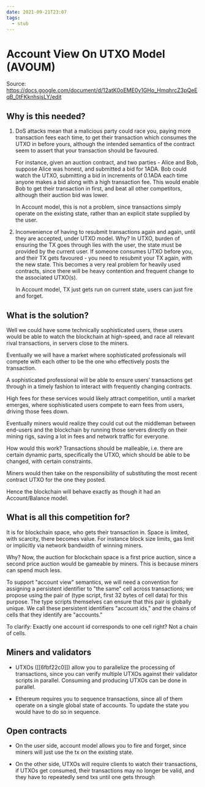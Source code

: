 ```yaml
---
date: 2021-09-21T23:07
tags: 
  - stub
---
```


# Account View On UTXO Model (AVOUM)

Source: https://docs.google.com/document/d/12atK0oEME0y1GHo_HmqhrcZ3pQeEqB_0tFKknhsjsLY/edit

## Why is this needed?

1. DoS attacks mean that a malicious party could race you,
   paying more transaction fees each time, to get their transaction
   which consumes the UTXO in before yours, although the intended semantics of the contract
   seem to assert that your transaction should be favoured.
   
   For instance, given an auction contract, and two parties - Alice and Bob,
   suppose Alice was honest, and submitted a bid for 1ADA.
   Bob could watch the UTXO,
   submitting a bid in increments of 0.1ADA each time anyone makes a bid
   along with a high transaction fee.
   This would enable Bob to get their transaction in first,
   and beat all other competitors, although their auction bid was lower.
   
   In Account model, this is not a problem, since transactions simply operate on the existing state,
   rather than an explicit state supplied by the user.

2. Inconvenience of having to resubmit transactions again and again,
   until they are accepted, under UTXO model.
   Why?
   In UTXO, burden of ensuring the TX goes through lies with the user,
   the state must be provided by the current user.
   If someone consumes UTXO before you, and their TX gets favoured - you need to resubmit
   your TX again, with the new state.
   This becomes a very real problem for heavily used contracts, since there will be heavy contention
   and frequent change to the associated UTXO(s).

   In Account model, TX just gets run on current state, users can just fire and forget.
   
## What is the solution?

Well we could have some technically sophisticated users,
these users would be able to watch the blockchain at high-speed,
and race all relevant rival transactions, in servers close to the miners.

Eventually we will have a market where sophisticated professionals will compete with each other
to be the one who effectively posts the transaction.

A sophisticated professional will be able to ensure users' transactions get through in a timely fashion to interact with frequently changing contracts.

High fees for these services would likely attract competition, until a market emerges,
where sophisticated users compete to earn fees from users, driving those fees down.

Eventually miners would realize they could cut out the middleman between end-users and the blockchain
by running those servers directly on their mining rigs, saving a lot in fees and network traffic for everyone.

How would this work? Transactions should be malleable, i.e. there are certain dynamic parts, specifically the UTXO, which should be able to be changed, with certain constraints.

Miners would then take on the responsibility of substituting the most recent contract UTXO for the one they posted.

Hence the blockchain will behave exactly as though it had an Account/Balance model.

## What is all this competition for?

It is for blockchain space, who gets their transaction in.
Space is limited, with scarcity, there becomes value.
For instance block size limits, gas limit or implicitly via network bandwidth of winning miners.

Why? Now, the auction for blockchain space is a first price auction, since a second price auction would be gameable by miners. This is because miners can spend much less.

To support "account view" semantics, we will need a convention
for assigning a persistent identifier to "the same" cell across
transactions; we propose using the pair of (type script, first 32
bytes of cell data) for this purpose. The type scripts themselves
can ensure that this pair is globally unique. We call these
persistent identifiers "account ids," and the chains of cells that
they identify are "accounts."

To clarify: Exactly one account id corresponds to one cell right? Not a chain of cells.
   
## Miners and validators

- UTXOs ([[6fbf22c0]]) allow you to parallelize the processing of transactions,
  since you can verify multiple UTXOs against their validator scripts in parallel.
  Consuming and producing UTXOs can be done in parallel.
  
- Ethereum requires you to sequence transactions, since all of them operate on a single global state of accounts.
  To update the state you would have to do so in sequence.
  
## Open contracts

- On the user side, account model allows you to fire and forget,
  since miners will just use the tx on the existing state.

- On the other side, UTXOs will require clients to watch their transactions,
  if UTXOs get consumed, their transactions may no longer be valid,
  and they have to repeatedly send txs until one gets through
